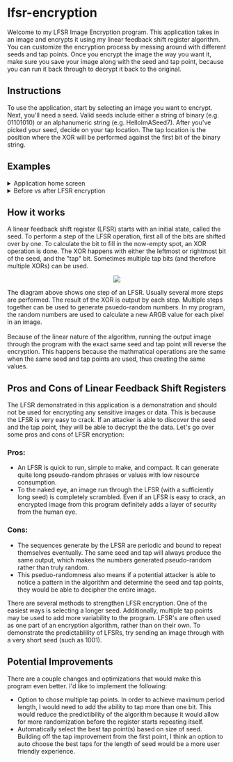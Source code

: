 # lfsr-encryption
Welcome to my LFSR Image Encryption program. This application takes in an image and encrypts it using my linear feedback shift register algorithm. You can customize the encryption process by messing around with different seeds and tap points. Once you encrypt the image the way you want it, make sure you save your image along with the seed and tap point, because you can run it back through to decrypt it back to the original.

## Instructions
To use the application, start by selecting an image you want to encrypt. Next, you'll need a seed. Valid seeds include either a string of binary (e.g. 01101010) or an alphanumeric string (e.g. HelloImASeed7). After you've picked your seed, decide on your tap location. The tap location is the position where the XOR will be performed against the first bit of the binary string. 

## Examples 
<details>
  <summary>Application home screen</summary>
  <p align=center>
    <img src="https://github.com/calebfrankenberger/lfsr-encryption/assets/69817026/30f5cfbf-3a7d-44ea-af46-94f5ea8b6683">
  </p>
</details>
<details>
  <summary>Before vs after LFSR encryption</summary>
 <p align=center>
     <img src="https://github.com/calebfrankenberger/lfsr-encryption/assets/69817026/34cecf4c-f920-43e8-8552-12cddbd5c06b">
 </p>
</details>

## How it works
A linear feedback shift register (LFSR) starts with an initial state, called the seed. To perform a step of the LFSR operation, first all of the bits are shifted over by one. To calculate the bit to fill in the now-empty spot, an XOR operation is done. The XOR happens with either the leftmost or rightmost bit of the seed, and the "tap" bit. Sometimes multiple tap bits (and therefore multiple XORs) can be used. 
<p align=center>
  <img src="https://github.com/calebfrankenberger/lfsr-encryption/assets/69817026/d146192c-7949-488a-9f5d-8783c17db7e2">
</p>
The diagram above shows one step of an LFSR. Usually several more steps are performed. The result of the XOR is output by each step. Multiple steps together can be used to generate psuedo-random numbers. In my program, the random numbers are used to calculate a new ARGB value for each pixel in an image. 
<br><br>
Because of the linear nature of the algorithm, running the output image through the program with the exact same seed and tap point will reverse the encryption. This happens because the mathmatical operations are the same when the same seed and tap points are used, thus creating the same values. 

## Pros and Cons of Linear Feedback Shift Registers
The LFSR demonstrated in this application is a demonstration and should not be used for encrypting any sensitive images or data. This is because the LFSR is very easy to crack. If an attacker is able to discover the seed and the tap point, they will be able to decrypt the the data. Let's go over some pros and cons of LFSR encryption: 
### Pros:
-  An LFSR is quick to run, simple to make, and compact. It can generate quite long pseudo-random phrases or values with low resource consumption.
-  To the naked eye, an image run through the LFSR (with a sufficiently long seed) is completely scrambled. Even if an LFSR is easy to crack, an encrypted image from this program definitely adds a layer of security from the human eye.
### Cons:
- The sequences generate by the LFSR are periodic and bound to repeat themselves eventually. The same seed and tap will always produce the same output, which makes the numbers generated pseudo-random rather than truly random.
- This pseduo-randomness also means if a potential attacker is able to notice a pattern in the algorithm and determine the seed and tap points, they would be able to decipher the entire image. 

There are several methods to strengthen LFSR encryption. One of the easiest ways is selecting a longer seed. Additionally, multiple tap points may be used to add more variability to the program. LFSR's are often used as one part of an encryption algorithm, rather than on their own. To demonstrate the predictablility of LFSRs, try sending an image through with a very short seed (such as 1001). 

## Potential Improvements
There are a couple changes and optimizations that would make this program even better. I'd like to implement the following:
- Option to chose multiple tap points. In order to achieve maximum period length, I would need to add the ability to tap more than one bit. This would reduce the predictibility of the algorithm because it would allow for more randomization before the register starts repeating itself.
- Automatically select the best tap point(s) based on size of seed. Building off the tap improvement from the first point, I think an option to auto choose the best taps for the length of seed would be a more user friendly experience. 
  
